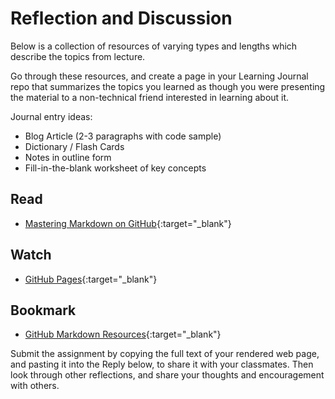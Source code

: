 # Reflection and Discussion

Below is a collection of resources of varying types and lengths which describe the topics from lecture.  

Go through these resources, and create a page in your Learning Journal repo that summarizes the topics you learned as though you were presenting the material to a non-technical friend interested in learning about it.

Journal entry ideas:
* Blog Article (2-3 paragraphs with code sample)
* Dictionary / Flash Cards
* Notes in outline form
* Fill-in-the-blank worksheet of key concepts

## Read
* [Mastering Markdown on GitHub](https://guides.github.com/features/mastering-markdown/){:target="_blank"}

## Watch
* [GitHub Pages](https://www.youtube.com/watch?v=2MsN8gpT6jY){:target="_blank"}

## Bookmark
* [GitHub Markdown Resources](https://help.github.com/en/articles/about-writing-and-formatting-on-github){:target="_blank"}

Submit the assignment by copying the full text of your rendered web page, and pasting it into the Reply below, to share it with your classmates. Then look through other reflections, and share your thoughts and encouragement with others. 
